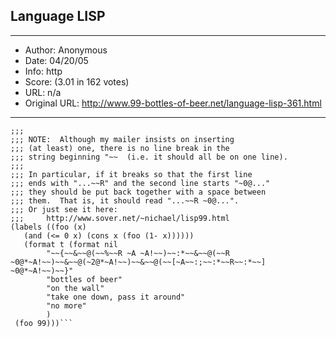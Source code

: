
## Language LISP ##
---
- Author: Anonymous
- Date: 04/20/05
- Info: http
- Score:  (3.01 in 162 votes)
- URL: n/a
- Original URL: http://www.99-bottles-of-beer.net/language-lisp-361.html
---

```;;; Lisp example of "99 Bottles of beer on the wall"
;;;
;;; NOTE:  Although my mailer insists on inserting 
;;; (at least) one, there is no line break in the 
;;; string beginning "~~  (i.e. it should all be on one line).
;;;
;;; In particular, if it breaks so that the first line
;;; ends with "...~~R" and the second line starts "~0@..."
;;; they should be put back together with a space between
;;; them.  That is, it should read "...~~R ~0@...".
;;; Or just see it here:
;;;     http://www.sover.net/~nichael/lisp99.html
(labels ((foo (x)
   (and (<= 0 x) (cons x (foo (1- x))))))
   (format t (format nil 
        "~~{~~&~~@(~~%~~R ~A ~A!~~)~~:*~~&~~@(~~R
~0@*~A!~~)~~&~~@(~2@*~A!~~)~~&~~@(~~[~A~~:;~~:*~~R~~:*~~] ~0@*~A!~~)~~}"
	    "bottles of beer"
	    "on the wall"
	    "take one down, pass it around"	
	    "no more"
	    )
 (foo 99)))```